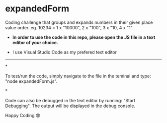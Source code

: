 # expandedForm
Coding challenge that groups and expands numbers in their given place value order. eg. 10234 = 1 x "10000", 2 x "100", 3 x "10, 4 x "1".

* <b>In order to use the code in this repo, please open the JS file in a text editor of your choice.</b>
* <p>I use Visual Studio Code as my prefered text editor</p>
<hr/>
*<p> To test/run the code, simply navigate to the file in the teminal and type: "node expandedForm.js".</p>
*<p>Code can also be debugged in the text editor by running: "Start Debugging". The output will be displayed in the debug console.</p>

<span>Happy Coding :sunglasses:</span>
